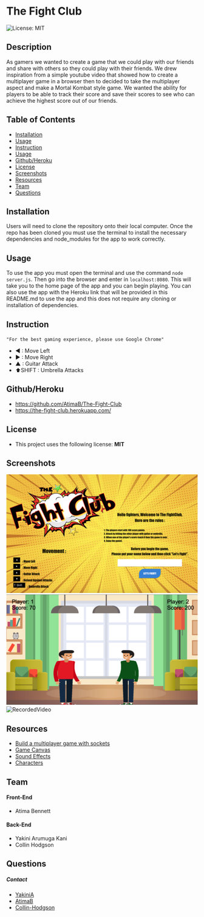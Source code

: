 # The Fight Club

![License: MIT](https://img.shields.io/badge/License-MIT-green.svg) 

## Description

As gamers we wanted to create a game that we could play with our friends and share with others so they could play with their friends. We drew inspiration from a simple youtube video that showed how to create a multiplayer game in a browser then to decided to take the multiplayer aspect and make a Mortal Kombat style game. We wanted the ability for players to be able to track their score and save their scores to see who can achieve the highest score out of our friends.

## Table of Contents

- [Installation](#Installation)
- [Usage](#Usage)
- [Instruction](#Instruction)
- [Usage](#Usage)
- [Github/Heroku](#Github/Heroku)
- [License](#License)
- [Screenshots](#Screenshots)
- [Resources](#Resources)
- [Team](#Team)
- [Questions](#Questions)

## Installation

Users will need to clone the repository onto their local computer. Once the repo has been cloned you must use the terminal to install the necessary dependencies and node_modules for the app to work correctly.

## Usage

To use the app you must open the terminal and use the command `node server.js`. Then go into the browser and enter in `localhost:8080`. This will take you to the home page of the app and you can begin playing. You can also use the app with the Heroku link that will be provided in this README.md to use the app and this does not require any cloning or installation of dependencies. 


## Instruction
`"For the best gaming experience, please use Google Chrome"`
- ◄ : Move Left
- ► : Move Right
- ▲ : Guitar Attack
- ⬆SHIFT : Umbrella Attacks

## Github/Heroku

- https://github.com/AtimaB/The-Fight-Club
- https://the-fight-club.herokuapp.com/

## License

- This project uses the following license:  **MIT** 

## Screenshots
![the-fight-club](./public/assets/images/welcomePage.png)
![Game](./public/assets/images/gamePage.png)
![RecordedVideo](./public/assets/images/FightClubVideo.gif)


## Resources
- [Build a multiplayer game with sockets ](https://www.youtube.com/watch?v=a9rkpvgQUUw&t=414s)
- [Game Canvas](https://www.w3schools.com/graphics/game_canvas.asp)
- [Sound Effects](https://www.zapsplat.com/)
- [Characters](https://www.vecteezy.com/)


## Team
#### Front-End
- Atima Bennett 

#### Back-End
- Yakini Arumuga Kani 
- Collin Hodgson  

## Questions

##### Contact
* [YakiniA](https://github.com/YakiniA)
* [AtimaB](https://github.com/AtimaB)
* [Collin-Hodgson](https://github.com/Collin-Hodgson)
